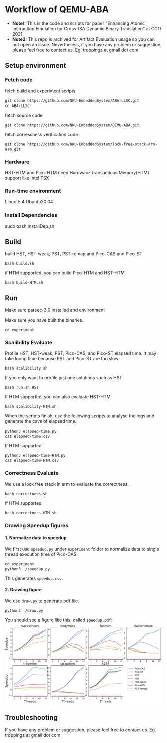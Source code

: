 # Workflow of QEMU-ABA

- **Note1:** This is the code and scripts for paper "Enhancing Atomic Instruction Emulation for Cross-ISA Dynamic Binary Translation" at CGO 2021.
- **Note2:** This repo is archived for Artifact Evaluation usage so you can not open an issue. Nevertheless, if you have any problem or suggestion, please feel free to contact us. Eg. troppingz at gmail dot com

## Setup environment
### Fetch code
fetch build and experiment scripts
```
git clone https://github.com/NKU-EmbeddedSystem/ABA-LLSC.git
cd ABA-LLSC
```
fetch source code
```
git clone https://github.com/NKU-EmbeddedSystem/QEMU-ABA.git
```
fetch corressness verification code
```
git clone https://github.com/NKU-EmbeddedSystem/lock-free-stack-arm-asm.git
```

### Hardware
HST-HTM and Pico-HTM need Hardware Transactions Memory(HTM) support like Intel TSX
### Run-time environment
Linux-5.4 Ubuntu20.04
### Install Dependencies
sudo bash installDep.sh

## Build
build HST, HST-weak, PST, PST-remap and Pico-CAS and Pico-ST
``` 
bash build.sh
```

if HTM supported, you can build Pico-HTM and HST-HTM
```
bash build-HTM.sh
```

## Run
Make sure parsec-3.0 installed and environment 

Make sure you have built the binaries. 
```
cd experiment
```

### Scalibility Evaluate

Profile HST, HST-weak, PST, Pico-CAS, and Pico-ST elapsed time. It may take loong time because PST and Pico-ST are too slow.
```
bash scalibility.sh
```
If you only want to profile just one solutions such as HST
```
bash run.sh HST
```

If HTM supported, you can also evaluate HST-HTM
```
bash scalibility-HTM.sh
```

When the scripts finish, use the following scripts to analyse the logs and generate the csvs of elapsed time. 

```
python3 elapsed-time.py
cat elapsed-time.csv
```
If HTM supported
```
python3 elapsed-time-HTM.py
cat elapsed-time-HTM.csv
```

### Correctness Evaluate
We use a lock free stack in arm to evaluate the correctness. 

```
bash correctness.sh
```
If HTM supported
```
bash correctness-HTM.sh
```

### Drawing Speedup figures

#### 1. Normalize data to speedup
We first use `speedup.py` under `experiment` folder to normalize data to single thread execution time of Pico-CAS.

```
cd experiment
python3 ./speedup.py
```

This generates `speedup.csv`.

#### 2. Drawing figure

We use `draw.py` to generate pdf file.
```
python3 ./draw.py
```

You should see a figure like this, called `speedup.pdf`:
![Speedup](speedup-sample.png)

## Troubleshooting

If you have any problem or suggestion, please feel free to contact us. Eg. troppingz at gmail dot com
